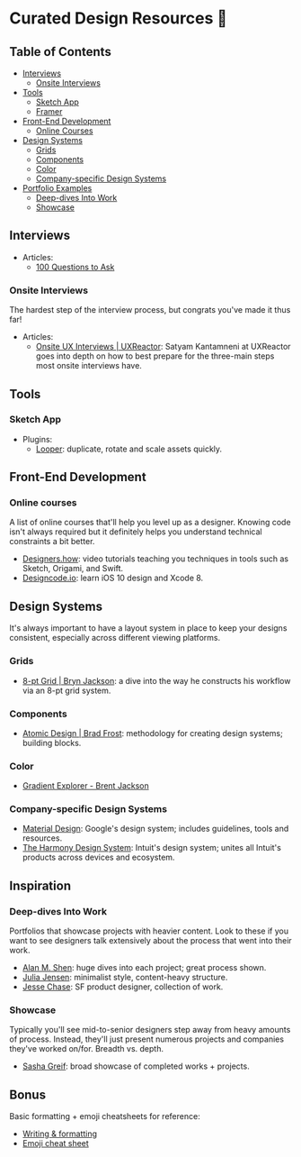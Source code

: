# Curated Design Resources 🙇

## Table of Contents
- [Interviews](#interviews)
    - [Onsite Interviews](#onsite-interviews)
- [Tools](#tools)
    - [Sketch App](#sketch-app)
    - [Framer](#framer)
- [Front-End Development](#front-end-development)
    - [Online Courses](#online-courses)
- [Design Systems](#design-systems)
    - [Grids](#grids)
    - [Components](#components)
    - [Color](#color)
    - [Company-specific Design Systems](#company-specific-design-systems)
- [Portfolio Examples](#portfolio-examples)
    - [Deep-dives Into Work](#deep-dives-into-work)
    - [Showcase](#showcase)

## Interviews
- Articles:
    - [100 Questions to Ask](https://medium.com/ux-power-tools/100-questions-designers-always-ask-8b9f441bcd35)

### Onsite Interviews

The hardest step of the interview process, but congrats you've made it thus far!
- Articles:
    - [Onsite UX Interviews | UXReactor](http://uxpamagazine.org/onsite-ux-interviews/): Satyam Kantamneni at UXReactor goes into depth on how to best prepare for the three-main steps most onsite interviews have.

## Tools

### Sketch App
- Plugins:
    - [Looper](http://www.sureskumar.com/looper/): duplicate, rotate and scale assets quickly.

## Front-End Development

### Online courses
A list of online courses that'll help you level up as a designer. Knowing code isn't always required but it definitely helps you understand technical constraints a bit better.
- [Designers.how](https://designers.how): video tutorials teaching you techniques in tools such as Sketch, Origami, and Swift.
- [Designcode.io](https://designcode.io): learn iOS 10 design and Xcode 8.

## Design Systems

It's always important to have a layout system in place to keep your designs consistent, especially across different viewing platforms.

### Grids
- [8-pt Grid | Bryn Jackson](https://spec.fm/specifics/8-pt-grid): a dive into the way he constructs his workflow via an 8-pt grid system.

### Components
- [Atomic Design | Brad Frost](http://bradfrost.com/blog/post/atomic-web-design/): methodology for creating design systems; building blocks.

### Color
- [Gradient Explorer - Brent Jackson](http://jxnblk.com/shade/)

### Company-specific Design Systems
- [Material Design](https://material.io): Google's design system; includes guidelines, tools and resources.
- [The Harmony Design System](http://harmony.intuit.com): Intuit's design system; unites all Intuit's products across devices and ecosystem.

## Inspiration

### Deep-dives Into Work
Portfolios that showcase projects with heavier content. Look to these if you want to see designers talk extensively about the process that went into their work.
- [Alan M. Shen](http://alanmshen.com): huge dives into each project; great process shown.
- [Julia Jensen](https://www.julianjensen.com): minimalist style, content-heavy structure.
- [Jesse Chase](http://jessecha.se): SF product designer, collection of work.

### Showcase
Typically you'll see mid-to-senior designers step away from heavy amounts of process. Instead, they'll just present numerous projects and companies they've worked on/for. Breadth vs. depth.
- [Sasha Greif](http://sachagreif.com): broad showcase of completed works + projects.



## Bonus

Basic formatting + emoji cheatsheets for reference:
- [Writing & formatting](https://help.github.com/articles/basic-writing-and-formatting-syntax/)
- [Emoji cheat sheet](https://www.webpagefx.com/tools/emoji-cheat-sheet/)
